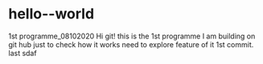 # hello--world
1st programme_08102020
Hi git!
this is the 1st programme I am building on git hub
just to check how it works
need to explore feature of it
1st commit.
last
sdaf
